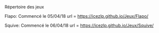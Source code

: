 Répertoire des jeux

Flapo:
Commencé le 05/04/18
url = https://icezlp.github.io/Jeux/Flapo/

Squive:
Commencé le 06/04/18
url = https://icezlp.github.io/Jeux/Squive/
